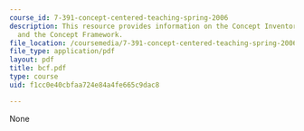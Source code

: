 ```yaml
---
course_id: 7-391-concept-centered-teaching-spring-2006
description: This resource provides information on the Concept Inventory, MIT BCF
  and the Concept Framework.
file_location: /coursemedia/7-391-concept-centered-teaching-spring-2006/f1cc0e40cbfaa724e84a4fe665c9dac8_bcf.pdf
file_type: application/pdf
layout: pdf
title: bcf.pdf
type: course
uid: f1cc0e40cbfaa724e84a4fe665c9dac8

---
```

None